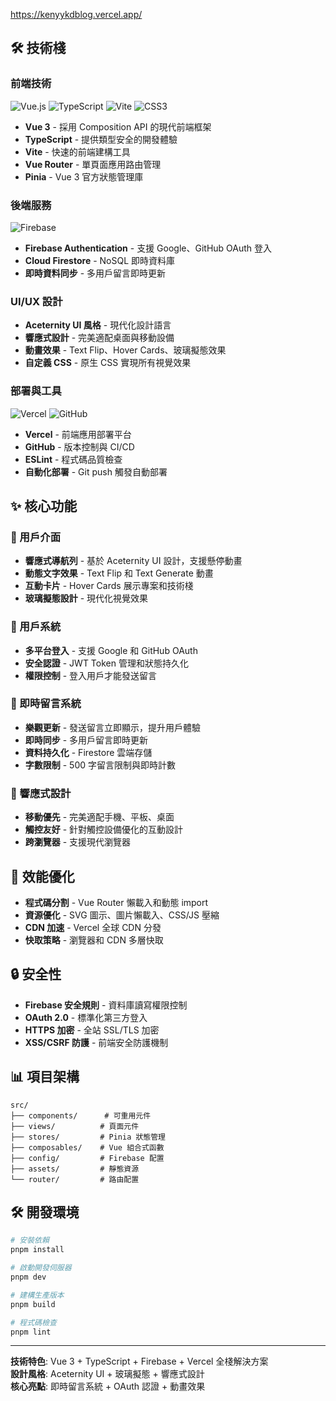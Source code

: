 https://kenyykdblog.vercel.app/

## 🛠️ 技術棧

### 前端技術

![Vue.js](https://img.shields.io/badge/Vue.js-4FC08D?style=flat-square&logo=vue.js&logoColor=white)
![TypeScript](https://img.shields.io/badge/TypeScript-3178C6?style=flat-square&logo=typescript&logoColor=white)
![Vite](https://img.shields.io/badge/Vite-646CFF?style=flat-square&logo=vite&logoColor=white)
![CSS3](https://img.shields.io/badge/CSS3-1572B6?style=flat-square&logo=css3&logoColor=white)

- **Vue 3** - 採用 Composition API 的現代前端框架
- **TypeScript** - 提供類型安全的開發體驗
- **Vite** - 快速的前端建構工具
- **Vue Router** - 單頁面應用路由管理
- **Pinia** - Vue 3 官方狀態管理庫

### 後端服務

![Firebase](https://img.shields.io/badge/Firebase-FFCA28?style=flat-square&logo=firebase&logoColor=black)

- **Firebase Authentication** - 支援 Google、GitHub OAuth 登入
- **Cloud Firestore** - NoSQL 即時資料庫
- **即時資料同步** - 多用戶留言即時更新

### UI/UX 設計

- **Aceternity UI 風格** - 現代化設計語言
- **響應式設計** - 完美適配桌面與移動設備
- **動畫效果** - Text Flip、Hover Cards、玻璃擬態效果
- **自定義 CSS** - 原生 CSS 實現所有視覺效果

### 部署與工具

![Vercel](https://img.shields.io/badge/Vercel-000000?style=flat-square&logo=vercel&logoColor=white)
![GitHub](https://img.shields.io/badge/GitHub-181717?style=flat-square&logo=github&logoColor=white)

- **Vercel** - 前端應用部署平台
- **GitHub** - 版本控制與 CI/CD
- **ESLint** - 程式碼品質檢查
- **自動化部署** - Git push 觸發自動部署

## ✨ 核心功能

### 🎨 用戶介面

- **響應式導航列** - 基於 Aceternity UI 設計，支援懸停動畫
- **動態文字效果** - Text Flip 和 Text Generate 動畫
- **互動卡片** - Hover Cards 展示專案和技術棧
- **玻璃擬態設計** - 現代化視覺效果

### 🔐 用戶系統

- **多平台登入** - 支援 Google 和 GitHub OAuth
- **安全認證** - JWT Token 管理和狀態持久化
- **權限控制** - 登入用戶才能發送留言

### 💬 即時留言系統

- **樂觀更新** - 發送留言立即顯示，提升用戶體驗
- **即時同步** - 多用戶留言即時更新
- **資料持久化** - Firestore 雲端存儲
- **字數限制** - 500 字留言限制與即時計數

### 📱 響應式設計

- **移動優先** - 完美適配手機、平板、桌面
- **觸控友好** - 針對觸控設備優化的互動設計
- **跨瀏覽器** - 支援現代瀏覽器

## 🚀 效能優化

- **程式碼分割** - Vue Router 懶載入和動態 import
- **資源優化** - SVG 圖示、圖片懶載入、CSS/JS 壓縮
- **CDN 加速** - Vercel 全球 CDN 分發
- **快取策略** - 瀏覽器和 CDN 多層快取

## 🔒 安全性

- **Firebase 安全規則** - 資料庫讀寫權限控制
- **OAuth 2.0** - 標準化第三方登入
- **HTTPS 加密** - 全站 SSL/TLS 加密
- **XSS/CSRF 防護** - 前端安全防護機制

## 📊 項目架構

```
src/
├── components/      # 可重用元件
├── views/          # 頁面元件
├── stores/         # Pinia 狀態管理
├── composables/    # Vue 組合式函數
├── config/         # Firebase 配置
├── assets/         # 靜態資源
└── router/         # 路由配置
```

## 🛠️ 開發環境

```bash
# 安裝依賴
pnpm install

# 啟動開發伺服器
pnpm dev

# 建構生產版本
pnpm build

# 程式碼檢查
pnpm lint
```

---

**技術特色**: Vue 3 + TypeScript + Firebase + Vercel 全棧解決方案  
**設計風格**: Aceternity UI + 玻璃擬態 + 響應式設計  
**核心亮點**: 即時留言系統 + OAuth 認證 + 動畫效果
